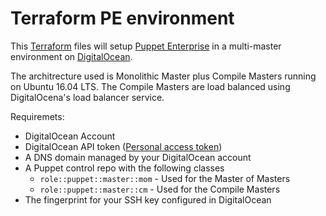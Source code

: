 # Terraform PE environment

This [Terraform](https://terraform.io/) files will setup [Puppet Enterprise](https://puppet.com/) in a multi-master environment on [DigitalOcean](https://digitalocean.com/).

The architrecture used is Monolithic Master plus Compile Masters running on Ubuntu 16.04 LTS. The Compile Masters are load balanced using DigitalOcena's load balancer service.

Requiremets:
  - DigitalOcean Account
  - DigitalOcean API token ([Personal access token](https://cloud.digitalocean.com/settings/api/tokens))
  - A DNS domain managed by your DigitalOcean account
  - A Puppet control repo with the following classes
    + `role::puppet::master::mom` - Used for the Master of Masters
    + `role::puppet::master::cm` -  Used for the Compile Masters
  - The fingerprint for your SSH key configured in DigitalOcean
